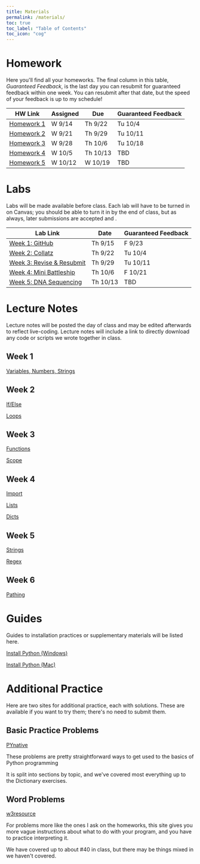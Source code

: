 ```yaml
---
title: Materials
permalink: /materials/
toc: true
toc_label: "Table of Contents"
toc_icon: "cog"
---
```


# Homework

Here you'll find all your homeworks. The final column in this table, _Guaranteed Feedback_, is the last day you can resubmit for guaranteed feedback within one week. You can resubmit after that date, but the speed of your feedback is up to my schedule!

| HW Link | Assigned | Due | Guaranteed Feedback |  
| ------ | ------ | ------ | -------- |
| [Homework 1](/CMSC-140-FS-22/hwk/hwk1) | W 9/14 | Th 9/22 | Tu 10/4 |
| [Homework 2](/CMSC-140-FS-22/hwk/hwk2) | W 9/21 | Th 9/29 | Tu 10/11 |
| [Homework 3](/CMSC-140-FS-22/hwk/hwk3) | W 9/28 | Th 10/6 | Tu 10/18 |
| [Homework 4](/CMSC-140-FS-22/hwk/hwk4) | W 10/5 | Th 10/13 | TBD |
| [Homework 5](/CMSC-140-FS-22/hwk/hwk5) | W 10/12 | W 10/19 | TBD |

# Labs

Labs will be made available before class. Each lab will have to be turned in on Canvas; you should be able to turn it in by the end of class, but as always, later submissions are accepted and .

| Lab Link | Date | Guaranteed Feedback |  
| ------ | ------ | ------ |
| [Week 1: GitHub](/CMSC-140-FS-22/guides/github-repo) | Th 9/15 | F 9/23 |
| [Week 2: Collatz](/CMSC-140-FS-22/labs/lab2) | Th 9/22 | Tu 10/4 |
| [Week 3: Revise & Resubmit](/CMSC-140-FS-22/labs/lab3) | Th 9/29| Tu 10/11 |
| [Week 4: Mini Battleship](/CMSC-140-FS-22/labs/lab4) | Th 10/6 | F 10/21 |
| [Week 5: DNA Sequencing](/CMSC-140-FS-22/labs/lab5) | Th 10/13 | TBD |

# Lecture Notes

Lecture notes will be posted the day of class and may be edited afterwards to reflect live-coding. Lecture notes will include a link to directly download any code or scripts we wrote together in class. 
## Week 1

[Variables, Numbers, Strings](/CMSC-140-FS-22/lectures/wk1-vars)

## Week 2

[If/Else](/CMSC-140-FS-22/lectures/wk2-if)

[Loops](/CMSC-140-FS-22/lectures/wk2-loops)

## Week 3

[Functions](/CMSC-140-FS-22/lectures/wk3-functions)

[Scope](/CMSC-140-FS-22/lectures/wk3-scope)

## Week 4

[Import](/CMSC-140-FS-22/lectures/wk4-imports)

[Lists](/CMSC-140-FS-22/lectures/wk4-lists)

[Dicts](/CMSC-140-FS-22/lectures/wk4-dicts)

## Week 5

[Strings](/CMSC-140-FS-22/lectures/wk5-strings)

[Regex](/CMSC-140-FS-22/lectures/wk5-regex)

## Week 6

[Pathing](/CMSC-140-FS-22/lectures/wk6-pathing)

# Guides

Guides to installation practices or supplementary materials will be listed here. 

[Install Python (Windows)](/CMSC-140-FS-22/guides/install-windows)

[Install Python (Mac)](/CMSC-140-FS-22/guides/install-mac)

# Additional Practice

Here are two sites for additional practice, each with solutions. These are available if you want to try them; there's no need to submit them.

## Basic Practice Problems

[PYnative](https://pynative.com/python-exercises-with-solutions/)

These problems are pretty straightforward ways to get used to the basics of Python programming

It is split into sections by topic, and we've covered most everything up to the Dictionary exercises. 

## Word Problems

[w3resource](https://www.w3resource.com/python-exercises/)

For problems more like the ones I ask on the homeworks, this site gives you more vague instructions about what to do with your program, and you have to practice interpreting it. 

We have covered up to about #40 in class, but there may be things mixed in we haven't covered. 

